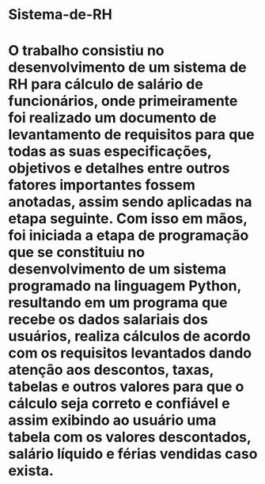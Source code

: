 # Sistema-de-RH
# O trabalho consistiu no desenvolvimento de um sistema de RH para cálculo de salário de funcionários, onde primeiramente foi realizado um documento de levantamento de requisitos para que todas as suas especificações, objetivos e detalhes entre outros fatores importantes fossem anotadas, assim sendo aplicadas na etapa seguinte. Com isso em mãos, foi iniciada a etapa de programação que se constituiu no desenvolvimento de um sistema programado na linguagem Python, resultando em um programa que recebe os dados salariais dos usuários, realiza cálculos de acordo com os requisitos levantados dando atenção aos descontos, taxas, tabelas e outros valores para que o cálculo seja correto e confiável e assim exibindo ao usuário uma tabela com os valores descontados, salário líquido e férias vendidas caso exista.
